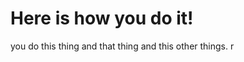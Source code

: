 <!-- TITLE: Morning Kriya -->
<!-- SUBTITLE: A quick summary of Morning Kriya -->

# Here is how you do it!
you do this thing
and that thing
and this other things. r